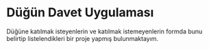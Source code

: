 # Düğün Davet Uygulaması

Düğüne katılmak isteyenlerin ve katılmak istemeyenlerin formda bunu belirtip listelendikleri bir proje yapmış bulunmaktayım.


